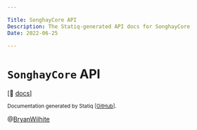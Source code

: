 ```yaml
---

Title: SonghayCore API
Description: The Statiq-generated API docs for SonghayCore
Date: 2022-06-25

---
```


# `SonghayCore` API

[📖 [docs](./latest)]

<small>Documentation generated by Statiq [[GitHub](https://github.com/statiqdev)].</small>

@[BryanWilhite](https://twitter.com/BryanWilhite)
